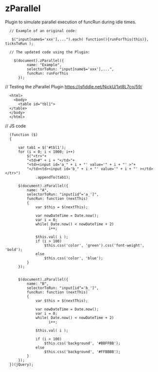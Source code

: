 # zParallel

Plugin to simulate parallel execution of funcRun during idle times.

      // Example of an original code:

       $("input[name$='xxx'],...").each( function(){runForThis(this)}, ticksToRun );

      // The updated code using the Plugin:

        $(document).zParallel({
              name: "Example",
              selectorToRun: "input[name$='xxx'],...",
              funcRun: runForThis
          });
    
    
    
// Testing the zParallel Plugin    https://jsfiddle.net/NickU/1xt8L7co/59/

      <html>
        <body>
          <table id="tbl1">
      </table>
      </body>
      </html>



// JS code

      (function ($)
      {

          var tab1 = $('#tbl1');
          for (i = 0; i < 1000; i++)
              $("<tr>"+
              "<td>#" + i + "</td>"+
              "<td><input id='a_" + i + "' value='" + i + "' >"+
              "</td><td><input id='b_" + i + "' value='" + i + "' ></td></tr>")
                  .appendTo(tab1);

          $(document).zParallel({
              name: "A",
              selectorToRun: "input[id^='a_']",
              funcRun: function (nextThis)
              {
                  var $this = $(nextThis);

                  var nowDateTime = Date.now();
                  var i = 0;
                  while( Date.now() < nowDateTime + 2)
                        i++;

                  $this.val( i );
                  if (i > 100)
                      $this.css('color', 'green').css('font-weight', 'bold');
                  else
                      $this.css('color', 'blue');
              }
          });


          $(document).zParallel({
              name: "B",
              selectorToRun: "input[id^='b_']",
              funcRun: function (nextThis)
              {
                  var $this = $(nextThis);

                  var nowDateTime = Date.now();
                  var i = 0;
                  while( Date.now() < nowDateTime + 2)
                        i++;

                  $this.val( i );

                  if (i > 100)
                      $this.css('background', '#BBFFBB');
                  else
                      $this.css('background', '#FFBBBB');
              }
          });
      })(jQuery);




